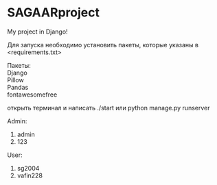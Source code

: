 # SAGAARproject

My project in Django!

Для запуска необходимо установить пакеты, которые указаны в <requirements.txt>

Пакеты: <br/>
Django <br/>
Pillow <br/>
Pandas <br/>
fontawesomefree <br/>

открыть терминал и написать ./start или python manage.py runserver

Admin:
1. admin
2. 123

User:
1. sg2004
2. vafin228

